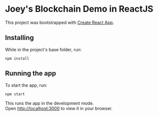 # Joey's Blockchain Demo in ReactJS

This project was bootstrapped with [Create React App](https://github.com/facebook/create-react-app).

## Installing
While in the project's base folder, run:
```
npm install
```

## Running the app
To start the app, run:
```
npm start
```

This runs the app in the development mode.\
Open [http://localhost:3000](http://localhost:3000) to view it in your browser.
